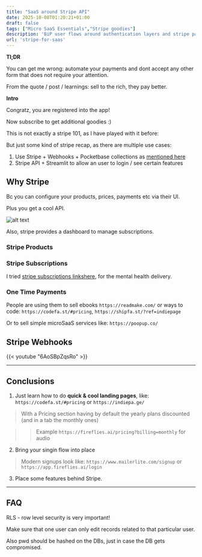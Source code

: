 ```yaml
---
title: "SaaS around Stripe API"
date: 2025-10-08T01:20:21+01:00
draft: false
tags: ["Micro SaaS Essentials","Stripe goodies"]
description: 'BiP user flows around authentication layers and stripe paywalls'
url: 'stripe-for-saas'
---
```


**Tl;DR**

You can get me wrong: automate your payments and dont accept any other form that does not require your attention.

From the quote / post / learnings: sell to the rich, they pay better.

**Intro**

Congratz, you are registered into the app!

Now subscribe to get additional goodies :)

This is not exactly a stripe 101, as I have played with it before:


But just some kind of stripe recap, as there are multiple use cases:

1. Use Stripe + Webhooks + Pocketbase collections as [mentioned here](https://jalcocert.github.io/JAlcocerT/pocketbase/#syncing-stripe-data-with-pocketbase)
2. Stripe API + Streamlit to allow an user to login / see certain features


## Why Stripe

Bc you can configure your products, prices, payments etc via their UI.

Plus you get a cool API.

![alt text](/blog_img/web/nextjs-admin/stripe-subscription-management.png)

Also, stripe provides a dashboard to manage subscriptions.


### Stripe Products

### Stripe Subscriptions

I tried [stripe subscriptions linkshere](https://jalcocert.github.io/JAlcocerT/flask-cms-for-ssgs/#how-to-create-a-stripe-subscription-link-), for the mental health delivery.



### One Time Payments

People are using them to sell ebooks `https://readmake.com/` or ways to code: `https://codefa.st/#pricing`, `https://shipfa.st/?ref=indiepage`

Or to sell simple microSaaS services like: `https://poopup.co/`


## Stripe Webhooks

<!-- https://www.youtube.com/watch?v=6AoSBpZqsRo -->

{{< youtube "6AoSBpZqsRo" >}}


---


## Conclusions

1. Just learn how to do **quick & cool landing pages**, like: `https://codefa.st/#pricing` or `https://indiepa.ge/`

> With a Pricing section having by default the yearly plans discounted (and in a tab the monthly ones)

> > Example `https://fireflies.ai/pricing?billing=monthly` for audio

2. Bring your singin flow into place

> Modern signups look like: `https://www.mailerlite.com/signup` or `https://app.fireflies.ai/login`

3. Place some features behind Stripe.


---

## FAQ

RLS - row level security is very important!

Make sure that one user can only edit records related to that particular user.

Also pwd should be hashed on the DBs, just in case the DB gets compromised.